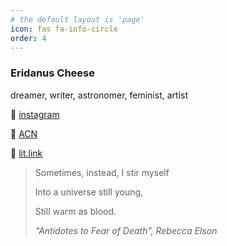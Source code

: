 ```yaml
---
# the default layout is 'page'
icon: fas fa-info-circle
order: 4
---
```


### Eridanus Cheese
dreamer, writer, astronomer, feminist, artist


🩵 [instagram](https://github.com/eridanus_23/)  

🩵 [ACN](https://anilist.co/user/muuuChiyo/)  

🩵 [lit.link](https://lit.link/en/eridanus/)  


> Sometimes, instead, I stir myself  
> 
> Into a universe still young,  
> 
> Still warm as blood.  
> 
> *“Antidotes to Fear of Death”, Rebecca Elson*
